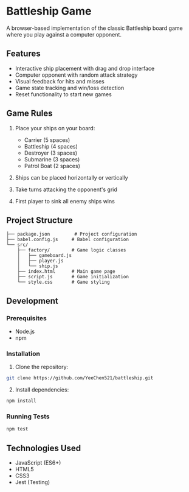 # Battleship Game

A browser-based implementation of the classic Battleship board game where you play against a computer opponent.

## Features

- Interactive ship placement with drag and drop interface
- Computer opponent with random attack strategy
- Visual feedback for hits and misses
- Game state tracking and win/loss detection
- Reset functionality to start new games

## Game Rules

1. Place your ships on your board:
   - Carrier (5 spaces)
   - Battleship (4 spaces)
   - Destroyer (3 spaces)
   - Submarine (3 spaces)
   - Patrol Boat (2 spaces)

2. Ships can be placed horizontally or vertically
3. Take turns attacking the opponent's grid
4. First player to sink all enemy ships wins

## Project Structure

```
├── package.json         # Project configuration
├── babel.config.js     # Babel configuration
└── src/
    ├── factory/        # Game logic classes
    │   ├── gameboard.js
    │   ├── player.js
    │   └── ship.js
    ├── index.html      # Main game page
    ├── script.js       # Game initialization
    └── style.css       # Game styling
```

## Development

### Prerequisites

- Node.js
- npm

### Installation

1. Clone the repository:
```bash
git clone https://github.com/YeeChen521/battleship.git
```

2. Install dependencies:
```bash
npm install
```

### Running Tests

```bash
npm test
```

## Technologies Used

- JavaScript (ES6+)
- HTML5
- CSS3
- Jest (Testing)